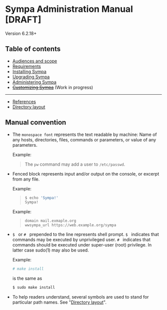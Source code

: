 Sympa Administration Manual **[DRAFT]**
===========================

Version 6.2.18+

Table of contents
-----------------

- [Audiences and scope](scope.md)
- [Requirements](requirements.md)
- [Installing Sympa](install.md)
- [Upgrading Sympa](upgrade.md)
- [Administering Sympa](admin.md)
- ~~[Customizing Sympa](customize.md)~~ (Work in progress)

----
- [References](man/sympa_toc.1.md)
- [Directory layout](layout.md)

Manual convention
-----------------

* The ``monospace font`` represents the text readable by machine:
  Name of any hosts, directories, files, commands or parameters,
  or value of any parameters.

  Example:
  > The ``pw`` command may add a user to ``/etc/passwd``.

* Fenced block represents input and/or output on the console,
  or excerpt from any file.

  Example:
  > ```bash
  > $ echo 'Sympa!'
  > Sympa!
  > ```

  Example:
  > ```
  > domain mail.exmaple.org
  > wwsympa_url https://web.example.org/sympa
  > ```

* ``$ `` or ``# `` prepended to the line represents shell prompt.
  ``$ `` indicates that commands may be executed by unprivileged user.
  ``# `` indicates that commands should be executed under super-user (root)
  privilege.  In latter case sudo(1) may also be used.

  Example:
  ```bash
  # make install
  ```

  is the same as
  ```bash
  $ sudo make install
  ```

* To help readers understand, several symbols are used to stand for
  particular path names.  See "[Directory layout](layout.md)".

